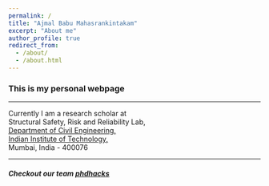 ```yaml
---
permalink: /
title: "Ajmal Babu Mahasrankintakam"
excerpt: "About me"
author_profile: true
redirect_from: 
  - /about/
  - /about.html
---
```



### This is my personal webpage 
------------
Currently I am a research scholar at  \
Structural Safety, Risk and Reliability Lab, \
[Department of Civil Engineering,](http://www.civil.iitb.ac.in/) \
[Indian Institute of Technology,](http://www.iitb.ac.in/) \
Mumbai, India - 400076 

------------

##### Checkout our team  [phdhacks](https://sites.google.com/view/phdhacks "phdhacks")
